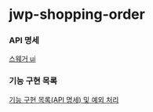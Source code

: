 # jwp-shopping-order

### API 명세
[스웨거 ui](http://www.woowa-reo.store/swagger-ui/index.html)

### 기능 구현 목록
[기능 구현 목록(API 명세) 및 예외 처리](https://wooteco-ash.notion.site/wooteco-ash/API-6a650176015c4d76a76b9d3021c5b9df#2c6eca5af287432082beb2bafcf4746e)

